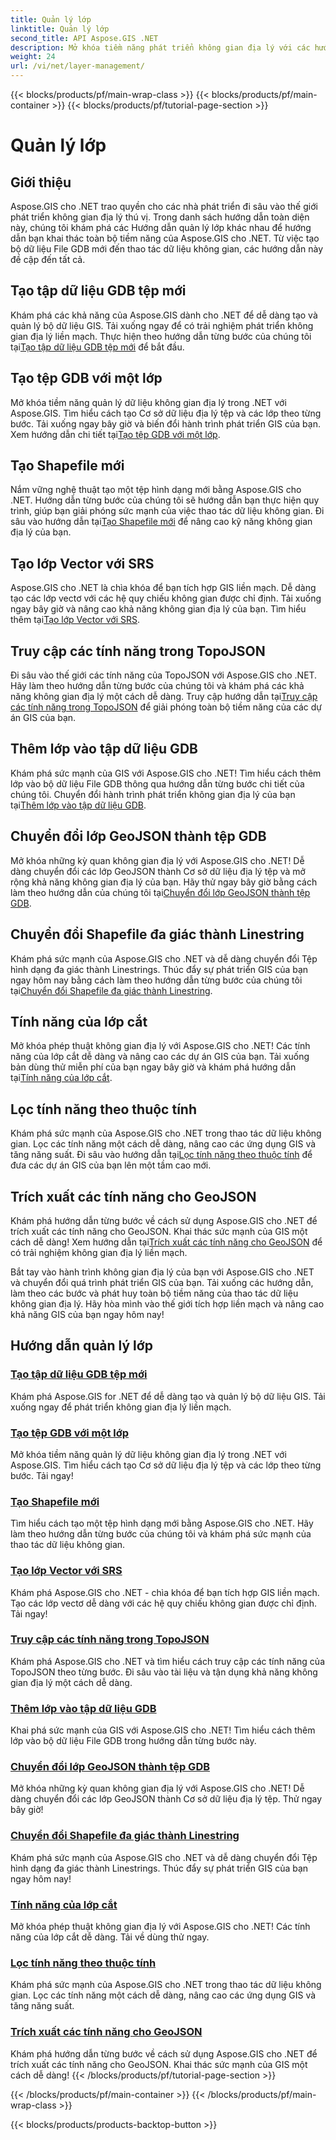 ```yaml
---
title: Quản lý lớp
linktitle: Quản lý lớp
second_title: API Aspose.GIS .NET
description: Mở khóa tiềm năng phát triển không gian địa lý với các hướng dẫn Aspose.GIS cho .NET. Dễ dàng tạo, quản lý và thao tác các bộ dữ liệu GIS.
weight: 24
url: /vi/net/layer-management/
---
```


{{< blocks/products/pf/main-wrap-class >}}
{{< blocks/products/pf/main-container >}}
{{< blocks/products/pf/tutorial-page-section >}}

# Quản lý lớp

## Giới thiệu

Aspose.GIS cho .NET trao quyền cho các nhà phát triển đi sâu vào thế giới phát triển không gian địa lý thú vị. Trong danh sách hướng dẫn toàn diện này, chúng tôi khám phá các Hướng dẫn quản lý lớp khác nhau để hướng dẫn bạn khai thác toàn bộ tiềm năng của Aspose.GIS cho .NET. Từ việc tạo bộ dữ liệu File GDB mới đến thao tác dữ liệu không gian, các hướng dẫn này đề cập đến tất cả.

## Tạo tập dữ liệu GDB tệp mới 
 Khám phá các khả năng của Aspose.GIS dành cho .NET để dễ dàng tạo và quản lý bộ dữ liệu GIS. Tải xuống ngay để có trải nghiệm phát triển không gian địa lý liền mạch. Thực hiện theo hướng dẫn từng bước của chúng tôi tại[Tạo tập dữ liệu GDB tệp mới](./create-new-file-gdb-dataset/) để bắt đầu.

## Tạo tệp GDB với một lớp 
 Mở khóa tiềm năng quản lý dữ liệu không gian địa lý trong .NET với Aspose.GIS. Tìm hiểu cách tạo Cơ sở dữ liệu địa lý tệp và các lớp theo từng bước. Tải xuống ngay bây giờ và biến đổi hành trình phát triển GIS của bạn. Xem hướng dẫn chi tiết tại[Tạo tệp GDB với một lớp](./create-file-gdb-with-single-layer/).

## Tạo Shapefile mới 
 Nắm vững nghệ thuật tạo một tệp hình dạng mới bằng Aspose.GIS cho .NET. Hướng dẫn từng bước của chúng tôi sẽ hướng dẫn bạn thực hiện quy trình, giúp bạn giải phóng sức mạnh của việc thao tác dữ liệu không gian. Đi sâu vào hướng dẫn tại[Tạo Shapefile mới](./create-new-shapefile/) để nâng cao kỹ năng không gian địa lý của bạn.

## Tạo lớp Vector với SRS 
Aspose.GIS cho .NET là chìa khóa để bạn tích hợp GIS liền mạch. Dễ dàng tạo các lớp vectơ với các hệ quy chiếu không gian được chỉ định. Tải xuống ngay bây giờ và nâng cao khả năng không gian địa lý của bạn. Tìm hiểu thêm tại[Tạo lớp Vector với SRS](./create-vector-layer-with-srs/).

## Truy cập các tính năng trong TopoJSON 
 Đi sâu vào thế giới các tính năng của TopoJSON với Aspose.GIS cho .NET. Hãy làm theo hướng dẫn từng bước của chúng tôi và khám phá các khả năng không gian địa lý một cách dễ dàng. Truy cập hướng dẫn tại[Truy cập các tính năng trong TopoJSON](./access-features-in-topojson/) để giải phóng toàn bộ tiềm năng của các dự án GIS của bạn.

## Thêm lớp vào tập dữ liệu GDB 
 Khám phá sức mạnh của GIS với Aspose.GIS cho .NET! Tìm hiểu cách thêm lớp vào bộ dữ liệu File GDB thông qua hướng dẫn từng bước chi tiết của chúng tôi. Chuyển đổi hành trình phát triển không gian địa lý của bạn tại[Thêm lớp vào tập dữ liệu GDB](./add-layer-to-file-gdb-dataset/).

## Chuyển đổi lớp GeoJSON thành tệp GDB 
 Mở khóa những kỳ quan không gian địa lý với Aspose.GIS cho .NET! Dễ dàng chuyển đổi các lớp GeoJSON thành Cơ sở dữ liệu địa lý tệp và mở rộng khả năng không gian địa lý của bạn. Hãy thử ngay bây giờ bằng cách làm theo hướng dẫn của chúng tôi tại[Chuyển đổi lớp GeoJSON thành tệp GDB](./convert-geojson-layer-to-file-gdb/).

## Chuyển đổi Shapefile đa giác thành Linestring 
Khám phá sức mạnh của Aspose.GIS cho .NET và dễ dàng chuyển đổi Tệp hình dạng đa giác thành Linestrings. Thúc đẩy sự phát triển GIS của bạn ngay hôm nay bằng cách làm theo hướng dẫn từng bước của chúng tôi tại[Chuyển đổi Shapefile đa giác thành Linestring](./convert-polygon-shapefile-to-linestring/).

## Tính năng của lớp cắt 
 Mở khóa phép thuật không gian địa lý với Aspose.GIS cho .NET! Các tính năng của lớp cắt dễ dàng và nâng cao các dự án GIS của bạn. Tải xuống bản dùng thử miễn phí của bạn ngay bây giờ và khám phá hướng dẫn tại[Tính năng của lớp cắt](./crop-layer-features/).

## Lọc tính năng theo thuộc tính 
 Khám phá sức mạnh của Aspose.GIS cho .NET trong thao tác dữ liệu không gian. Lọc các tính năng một cách dễ dàng, nâng cao các ứng dụng GIS và tăng năng suất. Đi sâu vào hướng dẫn tại[Lọc tính năng theo thuộc tính](./filter-features-by-attribute/) để đưa các dự án GIS của bạn lên một tầm cao mới.

## Trích xuất các tính năng cho GeoJSON 
 Khám phá hướng dẫn từng bước về cách sử dụng Aspose.GIS cho .NET để trích xuất các tính năng cho GeoJSON. Khai thác sức mạnh của GIS một cách dễ dàng! Xem hướng dẫn tại[Trích xuất các tính năng cho GeoJSON](./extract-features-to-geojson/) để có trải nghiệm không gian địa lý liền mạch.

Bắt tay vào hành trình không gian địa lý của bạn với Aspose.GIS cho .NET và chuyển đổi quá trình phát triển GIS của bạn. Tải xuống các hướng dẫn, làm theo các bước và phát huy toàn bộ tiềm năng của thao tác dữ liệu không gian địa lý. Hãy hòa mình vào thế giới tích hợp liền mạch và nâng cao khả năng GIS của bạn ngay hôm nay!
## Hướng dẫn quản lý lớp
### [Tạo tập dữ liệu GDB tệp mới](./create-new-file-gdb-dataset/)
Khám phá Aspose.GIS for .NET để dễ dàng tạo và quản lý bộ dữ liệu GIS. Tải xuống ngay để phát triển không gian địa lý liền mạch. 
### [Tạo tệp GDB với một lớp](./create-file-gdb-with-single-layer/)
Mở khóa tiềm năng quản lý dữ liệu không gian địa lý trong .NET với Aspose.GIS. Tìm hiểu cách tạo Cơ sở dữ liệu địa lý tệp và các lớp theo từng bước. Tải ngay!
### [Tạo Shapefile mới](./create-new-shapefile/)
Tìm hiểu cách tạo một tệp hình dạng mới bằng Aspose.GIS cho .NET. Hãy làm theo hướng dẫn từng bước của chúng tôi và khám phá sức mạnh của thao tác dữ liệu không gian.
### [Tạo lớp Vector với SRS](./create-vector-layer-with-srs/)
Khám phá Aspose.GIS cho .NET - chìa khóa để bạn tích hợp GIS liền mạch. Tạo các lớp vectơ dễ dàng với các hệ quy chiếu không gian được chỉ định. Tải ngay!
### [Truy cập các tính năng trong TopoJSON](./access-features-in-topojson/)
Khám phá Aspose.GIS cho .NET và tìm hiểu cách truy cập các tính năng của TopoJSON theo từng bước. Đi sâu vào tài liệu và tận dụng khả năng không gian địa lý một cách dễ dàng.
### [Thêm lớp vào tập dữ liệu GDB](./add-layer-to-file-gdb-dataset/)
Khai phá sức mạnh của GIS với Aspose.GIS cho .NET! Tìm hiểu cách thêm lớp vào bộ dữ liệu File GDB trong hướng dẫn từng bước này.
### [Chuyển đổi lớp GeoJSON thành tệp GDB](./convert-geojson-layer-to-file-gdb/)
Mở khóa những kỳ quan không gian địa lý với Aspose.GIS cho .NET! Dễ dàng chuyển đổi các lớp GeoJSON thành Cơ sở dữ liệu địa lý tệp. Thử ngay bây giờ!
### [Chuyển đổi Shapefile đa giác thành Linestring](./convert-polygon-shapefile-to-linestring/)
Khám phá sức mạnh của Aspose.GIS cho .NET và dễ dàng chuyển đổi Tệp hình dạng đa giác thành Linestrings. Thúc đẩy sự phát triển GIS của bạn ngay hôm nay!
### [Tính năng của lớp cắt](./crop-layer-features/)
Mở khóa phép thuật không gian địa lý với Aspose.GIS cho .NET! Các tính năng của lớp cắt dễ dàng. Tải về dùng thử ngay.
### [Lọc tính năng theo thuộc tính](./filter-features-by-attribute/)
Khám phá sức mạnh của Aspose.GIS cho .NET trong thao tác dữ liệu không gian. Lọc các tính năng một cách dễ dàng, nâng cao các ứng dụng GIS và tăng năng suất.
### [Trích xuất các tính năng cho GeoJSON](./extract-features-to-geojson/)
Khám phá hướng dẫn từng bước về cách sử dụng Aspose.GIS cho .NET để trích xuất các tính năng cho GeoJSON. Khai thác sức mạnh của GIS một cách dễ dàng! 
{{< /blocks/products/pf/tutorial-page-section >}}

{{< /blocks/products/pf/main-container >}}
{{< /blocks/products/pf/main-wrap-class >}}

{{< blocks/products/products-backtop-button >}}
